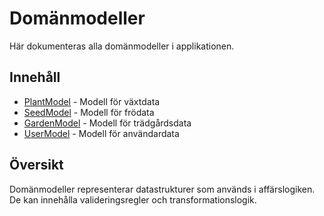 # Domänmodeller

Här dokumenteras alla domänmodeller i applikationen.

## Innehåll
- [PlantModel](PlantModel.md) - Modell för växtdata
- [SeedModel](SeedModel.md) - Modell för frödata
- [GardenModel](GardenModel.md) - Modell för trädgårdsdata
- [UserModel](UserModel.md) - Modell för användardata

## Översikt
Domänmodeller representerar datastrukturer som används i affärslogiken. De kan innehålla valideringsregler och transformationslogik. 